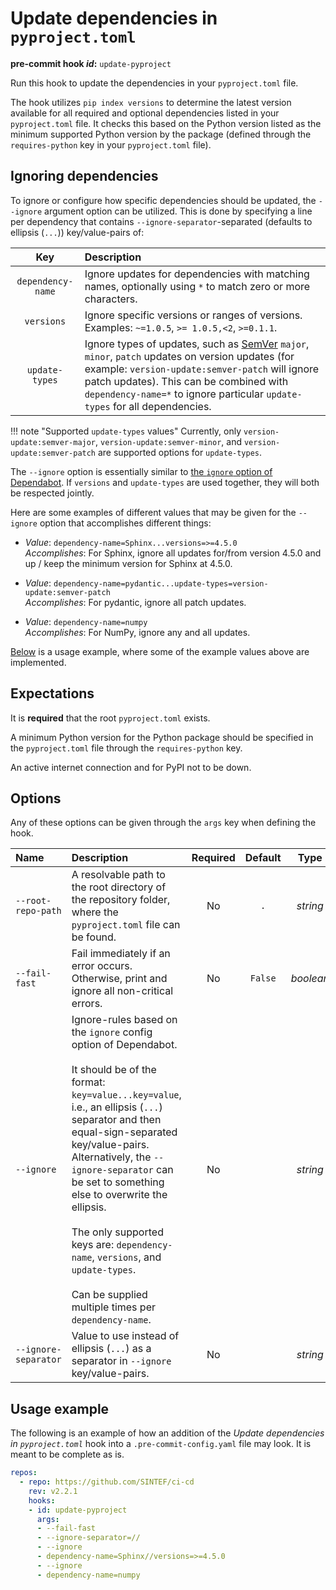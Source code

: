 # Update dependencies in `pyproject.toml`

**pre-commit hook _id_:** `update-pyproject`

Run this hook to update the dependencies in your `pyproject.toml` file.

The hook utilizes `pip index versions` to determine the latest version available for all required and optional dependencies listed in your `pyproject.toml` file.
It checks this based on the Python version listed as the minimum supported Python version by the package (defined through the `requires-python` key in your `pyproject.toml` file).

## Ignoring dependencies

To ignore or configure how specific dependencies should be updated, the `--ignore` argument option can be utilized.
This is done by specifying a line per dependency that contains `--ignore-separator`-separated (defaults to ellipsis (`...`)) key/value-pairs of:

| **Key** | **Description** |
|:---:|:--- |
| `dependency-name` | Ignore updates for dependencies with matching names, optionally using `*` to match zero or more characters. |
| `versions` | Ignore specific versions or ranges of versions. Examples: `~=1.0.5`, `>= 1.0.5,<2`, `>=0.1.1`. |
| `update-types` | Ignore types of updates, such as [SemVer](https://semver.org) `major`, `minor`, `patch` updates on version updates (for example: `version-update:semver-patch` will ignore patch updates). This can be combined with `dependency-name=*` to ignore particular `update-types` for all dependencies. |

!!! note "Supported `update-types` values"
    Currently, only `version-update:semver-major`, `version-update:semver-minor`, and `version-update:semver-patch` are supported options for `update-types`.

The `--ignore` option is essentially similar to [the `ignore` option of Dependabot](https://docs.github.com/en/code-security/dependabot/dependabot-version-updates/configuration-options-for-the-dependabot.yml-file#ignore).
If `versions` and `update-types` are used together, they will both be respected jointly.

Here are some examples of different values that may be given for the `--ignore` option that accomplishes different things:

- _Value_: `dependency-name=Sphinx...versions=>=4.5.0`  
  _Accomplishes_: For Sphinx, ignore all updates for/from version 4.5.0 and up / keep the minimum version for Sphinx at 4.5.0.

- _Value_: `dependency-name=pydantic...update-types=version-update:semver-patch`  
  _Accomplishes_: For pydantic, ignore all patch updates.

- _Value_: `dependency-name=numpy`  
  _Accomplishes_: For NumPy, ignore any and all updates.

[Below](#usage-example) is a usage example, where some of the example values above are implemented.

## Expectations

It is **required** that the root `pyproject.toml` exists.

A minimum Python version for the Python package should be specified in the `pyproject.toml` file through the `requires-python` key.

An active internet connection and for PyPI not to be down.

## Options

Any of these options can be given through the `args` key when defining the hook.

| **Name** | **Description** | **Required** | **Default** | **Type** |
|:--- |:--- |:---:|:---:|:---:|
| `--root-repo-path` | A resolvable path to the root directory of the repository folder, where the `pyproject.toml` file can be found. | No | `.` | _string_ |
| `--fail-fast` | Fail immediately if an error occurs. Otherwise, print and ignore all non-critical errors. | No | `False` | _boolean_ |
| `--ignore` | Ignore-rules based on the `ignore` config option of Dependabot.</br></br>It should be of the format: `key=value...key=value`, i.e., an ellipsis (`...`) separator and then equal-sign-separated key/value-pairs.</br>Alternatively, the `--ignore-separator` can be set to something else to overwrite the ellipsis.</br></br>The only supported keys are: `dependency-name`, `versions`, and `update-types`.</br></br>Can be supplied multiple times per `dependency-name`. | No | | _string_ |
| `--ignore-separator` | Value to use instead of ellipsis (`...`) as a separator in `--ignore` key/value-pairs. | No | | _string_ |

## Usage example

The following is an example of how an addition of the _Update dependencies in `pyproject.toml`_ hook into a `.pre-commit-config.yaml` file may look.
It is meant to be complete as is.

```yaml
repos:
  - repo: https://github.com/SINTEF/ci-cd
    rev: v2.2.1
    hooks:
    - id: update-pyproject
      args:
      - --fail-fast
      - --ignore-separator=//
      - --ignore
      - dependency-name=Sphinx//versions=>=4.5.0
      - --ignore
      - dependency-name=numpy
```

